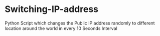 # Switching-IP-address
Python Script which changes the Public IP address randomly to different location around the world in every 10 Seconds Interval
